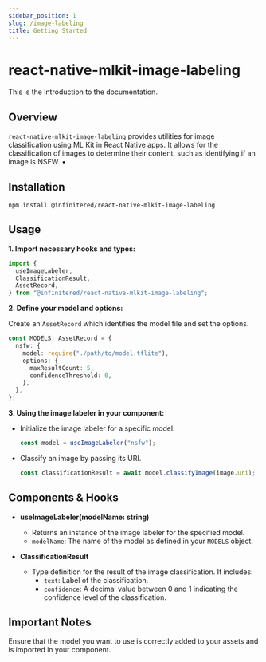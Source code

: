 ```yaml
---
sidebar_position: 1
slug: /image-labeling
title: Getting Started
---
```


# react-native-mlkit-image-labeling

This is the introduction to the documentation.

## Overview

`react-native-mlkit-image-labeling` provides utilities for image classification using ML Kit in React Native
apps. It allows for the classification of images to determine their content, such as identifying if an image is NSFW.
•

## Installation

```
npm install @infinitered/react-native-mlkit-image-labeling
```

## Usage

**1. Import necessary hooks and types:**

```ts
import {
  useImageLabeler,
  ClassificationResult,
  AssetRecord,
} from "@infinitered/react-native-mlkit-image-labeling";
```

**2. Define your model and options:**

Create an `AssetRecord` which identifies the model file and set the options.

```ts
const MODELS: AssetRecord = {
  nsfw: {
    model: require("./path/to/model.tflite"),
    options: {
      maxResultCount: 5,
      confidenceThreshold: 0,
    },
  },
};
```

**3. Using the image labeler in your component:**

- Initialize the image labeler for a specific model.

  ```ts
  const model = useImageLabeler("nsfw");
  ```

- Classify an image by passing its URI.
  ```ts
  const classificationResult = await model.classifyImage(image.uri);
  ```

## Components & Hooks

- **useImageLabeler(modelName: string)**

  - Returns an instance of the image labeler for the specified model.
  - `modelName`: The name of the model as defined in your `MODELS` object.

- **ClassificationResult**
  - Type definition for the result of the image classification. It includes:
    - `text`: Label of the classification.
    - `confidence`: A decimal value between 0 and 1 indicating the confidence level of the classification.

## Important Notes

Ensure that the model you want to use is correctly added to your assets and is imported in your component.
